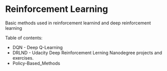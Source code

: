 # Reinforcement Learning

Basic methods used in reinforcement learnind and deep reinforcement learning

Table of contents:
- DQN - Deep Q-Learning
- DRLND - Udacity Deep Reinforcement Lerning Nanodegree projects and exercises.
- Policy-Based_Methods

